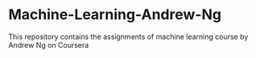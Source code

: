 # Machine-Learning-Andrew-Ng
This repository contains the assignments of machine learning course by Andrew Ng on Coursera
